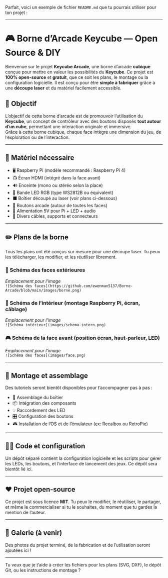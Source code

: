 Parfait, voici un exemple de fichier `README.md` que tu pourrais utiliser pour ton projet :

---

# 🎮 Borne d’Arcade Keycube — Open Source & DIY

Bienvenue sur le projet **Keycube Arcade**, une borne d’arcade **cubique** conçue pour mettre en valeur les possibilités du **Keycube**. Ce projet est **100% open-source** et **gratuit**, que ce soit les plans, le montage ou la configuration logicielle. Il est conçu pour être **simple à fabriquer** grâce à une **découpe laser** et du matériel facilement accessible.

## 🧠 Objectif

L’objectif de cette borne d’arcade est de promouvoir l’utilisation du **Keycube**, un concept de contrôleur avec des boutons disposés **tout autour d’un cube**, permettant une interaction originale et immersive.  
Grâce à cette borne cubique, chaque face intègre une dimension du jeu, de l’exploration ou de l’interaction.

---

## 🧰 Matériel nécessaire

- 🖥️ Raspberry Pi (modèle recommandé : Raspberry Pi 4)
- 📺 Écran HDMI (intégré dans la face avant)
- 🔊 Enceinte (mono ou stéréo selon la place)
- 🔌 Bande LED RGB (type WS2812B ou équivalent)
- ⬛ Boîtier découpé au laser (voir plans ci-dessous)
- 🔘 Boutons arcade (autour de toutes les faces)
- 🔌 Alimentation 5V pour Pi + LED + audio
- 🔧 Divers câbles, supports et connecteurs

---

## ✏️ Plans de la borne

Tous les plans ont été conçus sur mesure pour une découpe laser. Tu peux les télécharger, les modifier, et les réutiliser librement.

### 📐 Schéma des faces extérieures
*Emplacement pour l'image*  
`![Schéma des faces](https://github.com/ewenman5137/Borne-Arcade/blob/main/images/borne.png)`

### 🧩 Schéma de l’intérieur (montage Raspberry Pi, écran, câblage)
*Emplacement pour l'image*  
`![Schéma intérieur](images/schema-intern.png)`

### 🎮 Schéma de la face avant (position écran, haut-parleur, LED)
*Emplacement pour l'image*  
`![Schéma des faces](images/face.png)`

---

## 🔧 Montage et assemblage

Des tutoriels seront bientôt disponibles pour t’accompagner pas à pas :

- 🔩 Assemblage du boîtier
- 📦 Intégration des composants
- 💡 Raccordement des LED
- 🎛️ Configuration des boutons
- 🎮 Installation de l’OS et de l’émulateur (ex: Recalbox ou RetroPie)

---

## 🧑‍💻 Code et configuration

Un dépôt séparé contient la configuration logicielle et les scripts pour gérer les LEDs, les boutons, et l’interface de lancement des jeux. Ce dépôt sera bientôt lié ici.

---

## ❤️ Projet open-source

Ce projet est sous licence **MIT**. Tu peux le modifier, le réutiliser, le partager, et même le commercialiser si tu le souhaites, du moment que tu gardes la mention de l’auteur.

---

## 📸 Galerie (à venir)

Des photos du projet terminé, de la fabrication et de l’utilisation seront ajoutées ici !

---

Tu veux que je t’aide à créer les fichiers pour les plans (SVG, DXF), le dépôt Git, ou les instructions de montage ?